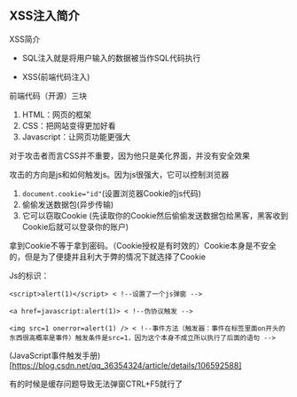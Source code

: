 ## XSS注入简介

XSS简介

* SQL注入就是将用户输入的数据被当作SQL代码执行

* XSS(前端代码注入)

前端代码（开源）三块
1. HTML：网页的框架
2. CSS：把网站变得更加好看
3. Javascript：让网页功能更强大

对于攻击者而言CSS并不重要，因为他只是美化界面，并没有安全效果

攻击的方向是js和如何触发js。因为js很强大，它可以控制浏览器

1. `document.cookie="id"`(设置浏览器Cookie的js代码)
2. 偷偷发送数据包(异步传输)
3. 它可以窃取Cookie (先读取你的Cookie然后偷偷发送数据包给黑客，黑客收到Cookie后就可以登录你的账户)

拿到Cookie不等于拿到密码。（Cookie授权是有时效的）Cookie本身是不安全的，但是为了便捷并且利大于弊的情况下就选择了Cookie

Js的标识：
```JS
<script>alert(1)</script> < !--设置了一个js弹窗 -->

<a href=javascript:alert(1)> < !--伪协议触发 --> 

<img src=1 onerror=alert(1) /> < !--事件方法（触发器：事件在标签里面on开头的东西很高概率是事件）触发条件是src=1，因为这个本身不成立所以执行了后面的语句 -->
```

(JavaScript事件触发手册)[https://blog.csdn.net/qq_36354324/article/details/106592588]

有的时候是缓存问题导致无法弹窗CTRL+F5就行了








